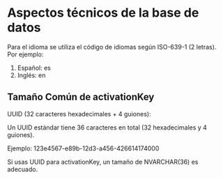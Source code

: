 # Aspectos técnicos de la base de datos

Para el idioma se utiliza el código de idiomas según ISO-639-1 (2 letras). Por ejemplo:
1. Español: es
2. Inglés: en

## Tamaño Común de activationKey
UUID (32 caracteres hexadecimales + 4 guiones):

Un UUID estándar tiene 36 caracteres en total (32 hexadecimales y 4 guiones).

Ejemplo: 123e4567-e89b-12d3-a456-426614174000

Si usas UUID para activationKey, un tamaño de NVARCHAR(36) es adecuado.